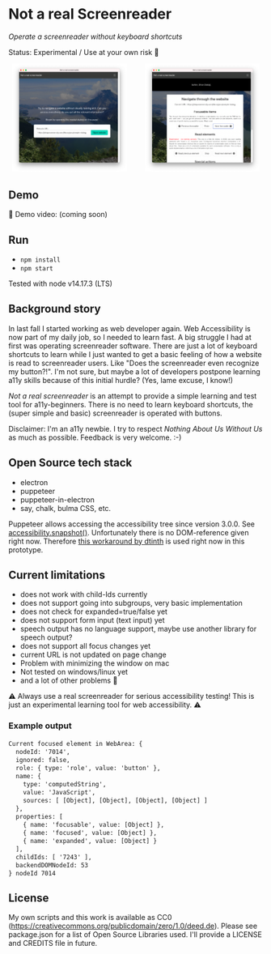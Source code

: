 # Not a real Screenreader
*Operate a screenreader without keyboard shortcuts*

Status: Experimental / Use at your own risk 👷

<p align="center">
  <img src="screenshot1.png" width="45%" alt="Screenshot of application window - form with website url">
&nbsp; &nbsp; &nbsp; &nbsp;
  <img src="screenshot2.png" width="45%" alt="Screenshot of control center window - buttons for next and previous focusable item, buttons for reading next or previous elements">
</p>

## Demo

🎥  Demo video: (coming soon)

## Run

- `npm install`
- `npm start`

Tested with node v14.17.3 (LTS)

## Background story

In last fall I started working as web developer again. Web Accessibility is now part of my daily job, so I needed to learn fast. A big struggle I had at first was operating screenreader software. There are just a lot of keyboard shortcuts to learn while I just wanted to get a basic feeling of how a website is read to screenreader users. Like "Does the screenreader even recognize my button?!".  I'm not sure, but maybe a lot of developers postpone learning a11y skills because of this initial hurdle? (Yes, lame excuse, I know!)

*Not a real screenreader* is an attempt to provide a simple learning and test tool for a11y-beginners. There is no need to learn keyboard shortcuts, the (super simple and basic) screenreader is operated with buttons. 

Disclaimer: I'm an a11y newbie. I try to respect *Nothing About Us Without Us* as much as possible. Feedback is very welcome. :-)

## Open Source tech stack

- electron
- puppeteer
- puppeteer-in-electron
- say, chalk, bulma CSS, etc.

Puppeteer allows accessing the accessibility tree since version 3.0.0. See [accessibility.snapshot()](https://pptr.dev/#?product=Puppeteer&version=v9.1.1&show=api-class-accessibility). Unfortunately there is no DOM-reference given right now. Therefore [this workaround by dtinth](https://github.com/puppeteer/puppeteer/issues/3641#issuecomment-655639166) is used right now in this prototype.

## Current limitations

- does not work with child-Ids currently
- does not support going into subgroups, very basic implementation
- does not check for expanded=true/false yet
- does not support form input (text input) yet
- speech output has no language support, maybe use another library for speech output?
- does not support all focus changes yet
- current URL is not updated on page change
- Problem with minimizing the window on mac
- Not tested on windows/linux yet
- and a lot of other problems 😬

⚠️ Always use a real screenreader for serious accessibility testing! This is just an experimental learning tool for web accessibility. ⚠️

### Example output

```
Current focused element in WebArea: {
  nodeId: '7014',
  ignored: false,
  role: { type: 'role', value: 'button' },
  name: {
    type: 'computedString',
    value: 'JavaScript',
    sources: [ [Object], [Object], [Object], [Object] ]
  },
  properties: [
    { name: 'focusable', value: [Object] },
    { name: 'focused', value: [Object] },
    { name: 'expanded', value: [Object] }
  ],
  childIds: [ '7243' ],
  backendDOMNodeId: 53
} nodeId 7014
```

## License

My own scripts and this work is available as CC0 (https://creativecommons.org/publicdomain/zero/1.0/deed.de). Please see package.json for a list of Open Source Libraries used. I'll provide a LICENSE and CREDITS file in future.